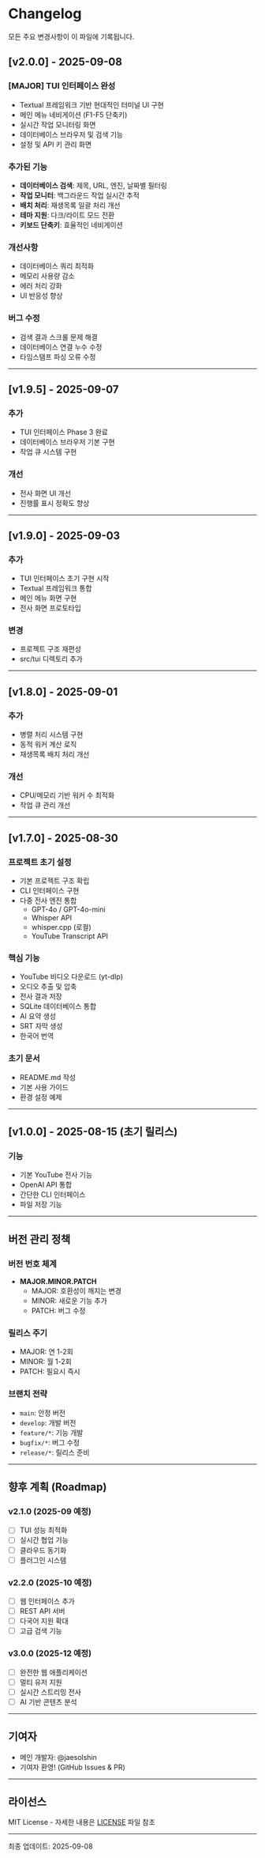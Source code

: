 # Changelog

모든 주요 변경사항이 이 파일에 기록됩니다.

## [v2.0.0] - 2025-09-08

### [MAJOR] TUI 인터페이스 완성
- Textual 프레임워크 기반 현대적인 터미널 UI 구현
- 메인 메뉴 네비게이션 (F1-F5 단축키)
- 실시간 작업 모니터링 화면
- 데이터베이스 브라우저 및 검색 기능
- 설정 및 API 키 관리 화면

### 추가된 기능
- **데이터베이스 검색**: 제목, URL, 엔진, 날짜별 필터링
- **작업 모니터**: 백그라운드 작업 실시간 추적
- **배치 처리**: 재생목록 일괄 처리 개선
- **테마 지원**: 다크/라이트 모드 전환
- **키보드 단축키**: 효율적인 네비게이션

### 개선사항
- 데이터베이스 쿼리 최적화
- 메모리 사용량 감소
- 에러 처리 강화
- UI 반응성 향상

### 버그 수정
- 검색 결과 스크롤 문제 해결
- 데이터베이스 연결 누수 수정
- 타임스탬프 파싱 오류 수정

---

## [v1.9.5] - 2025-09-07

### 추가
- TUI 인터페이스 Phase 3 완료
- 데이터베이스 브라우저 기본 구현
- 작업 큐 시스템 구현

### 개선
- 전사 화면 UI 개선
- 진행률 표시 정확도 향상

---

## [v1.9.0] - 2025-09-03

### 추가
- TUI 인터페이스 초기 구현 시작
- Textual 프레임워크 통합
- 메인 메뉴 화면 구현
- 전사 화면 프로토타입

### 변경
- 프로젝트 구조 재편성
- src/tui 디렉토리 추가

---

## [v1.8.0] - 2025-09-01

### 추가
- 병렬 처리 시스템 구현
- 동적 워커 계산 로직
- 재생목록 배치 처리 개선

### 개선
- CPU/메모리 기반 워커 수 최적화
- 작업 큐 관리 개선

---

## [v1.7.0] - 2025-08-30

### 프로젝트 초기 설정
- 기본 프로젝트 구조 확립
- CLI 인터페이스 구현
- 다중 전사 엔진 통합
  - GPT-4o / GPT-4o-mini
  - Whisper API
  - whisper.cpp (로컬)
  - YouTube Transcript API

### 핵심 기능
- YouTube 비디오 다운로드 (yt-dlp)
- 오디오 추출 및 압축
- 전사 결과 저장
- SQLite 데이터베이스 통합
- AI 요약 생성
- SRT 자막 생성
- 한국어 번역

### 초기 문서
- README.md 작성
- 기본 사용 가이드
- 환경 설정 예제

---

## [v1.0.0] - 2025-08-15 (초기 릴리스)

### 기능
- 기본 YouTube 전사 기능
- OpenAI API 통합
- 간단한 CLI 인터페이스
- 파일 저장 기능

---

## 버전 관리 정책

### 버전 번호 체계
- **MAJOR.MINOR.PATCH**
  - MAJOR: 호환성이 깨지는 변경
  - MINOR: 새로운 기능 추가
  - PATCH: 버그 수정

### 릴리스 주기
- MAJOR: 연 1-2회
- MINOR: 월 1-2회
- PATCH: 필요시 즉시

### 브랜치 전략
- `main`: 안정 버전
- `develop`: 개발 버전
- `feature/*`: 기능 개발
- `bugfix/*`: 버그 수정
- `release/*`: 릴리스 준비

---

## 향후 계획 (Roadmap)

### v2.1.0 (2025-09 예정)
- [ ] TUI 성능 최적화
- [ ] 실시간 협업 기능
- [ ] 클라우드 동기화
- [ ] 플러그인 시스템

### v2.2.0 (2025-10 예정)
- [ ] 웹 인터페이스 추가
- [ ] REST API 서버
- [ ] 다국어 지원 확대
- [ ] 고급 검색 기능

### v3.0.0 (2025-12 예정)
- [ ] 완전한 웹 애플리케이션
- [ ] 멀티 유저 지원
- [ ] 실시간 스트리밍 전사
- [ ] AI 기반 콘텐츠 분석

---

## 기여자

- 메인 개발자: @jaesolshin
- 기여자 환영! (GitHub Issues & PR)

---

## 라이선스

MIT License - 자세한 내용은 [LICENSE](../LICENSE) 파일 참조

---

최종 업데이트: 2025-09-08